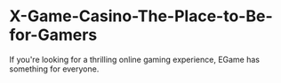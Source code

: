 # X-Game-Casino-The-Place-to-Be-for-Gamers
If you're looking for a thrilling online gaming experience, EGame has something for everyone.
